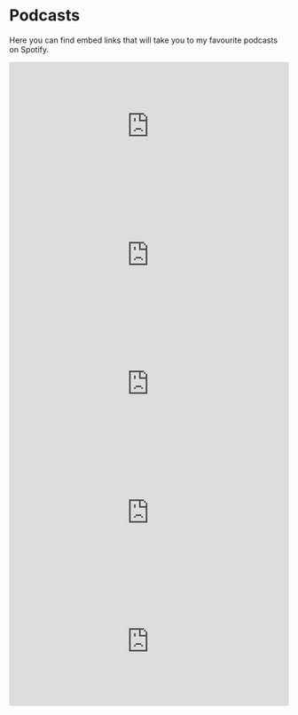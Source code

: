 
# Podcasts

Here you can find embed links that will take you to my favourite podcasts on Spotify.

<iframe 
    style={{borderRadius:"12px"}} 
    alt="No Stupid Questions"
    src="https://open.spotify.com/embed/show/6Z49m4VQ4TfQ28Cnl42yiT?utm_source=generator" 
    width="100%" 
    height="232" 
    frameBorder="0" 
    allowfullscreen="" 
    allow="autoplay; clipboard-write; encrypted-media; fullscreen; picture-in-picture"></iframe>
<iframe 
    style={{borderRadius:"12px"}} 
    alt="Work Life With Adam Grant"
    src="https://open.spotify.com/embed/show/4eylg9GZJOVvUhTynt4jjA?utm_source=generator" 
    width="100%" 
    height="232" 
    frameBorder="0" 
    allowfullscreen="" 
    allow="autoplay; clipboard-write; encrypted-media; fullscreen; picture-in-picture"></iframe>
<iframe 
    style={{borderRadius:"12px"}}
    alt="The Ranveer Show" 
    src="https://open.spotify.com/show/6ZcvVBPQ2ToLXEWVbaw59P?si=9bf7bbdb5b134cb3" 
    width="100%" 
    height="232" 
    frameBorder="0" 
    allowfullscreen="" 
    allow="autoplay; clipboard-write; encrypted-media; fullscreen; picture-in-picture">
</iframe>
<iframe 
    style={{borderRadius:"12px"}} 
    alt="Being Well with Dr Rick Hanson and Forrest Hanson"
    src="https://open.spotify.com/embed/show/5d87ZU1XY0fpdYNSEwXLVQ?utm_source=generator" 
    width="100%" 
    height="232" 
    frameBorder="0" 
    allowfullscreen="" 
    allow="autoplay; clipboard-write; encrypted-media; fullscreen; picture-in-picture"></iframe>
<iframe 
    style={{borderRadius:"12px"}}
    alt="Skeptic's Path to Enlightenment" 
    src="https://open.spotify.com/embed/show/2LZPT1To5ziuPPbEVDtVhZ?utm_source=generator" 
    width="100%" 
    height="232" 
    frameBorder="0" 
    allowfullscreen="" 
    allow="autoplay; clipboard-write; encrypted-media; fullscreen; picture-in-picture">
</iframe>
